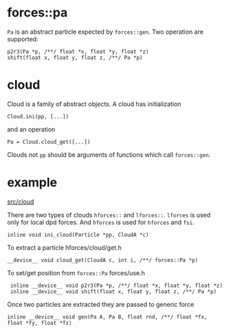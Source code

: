 # forces::pa

`Pa` is an abstract particle expected by `forces::gen`. Two operation
are supported:

    p2r3(Pa *p, /**/ float *x, float *y, float *z)
	shift(float x, float y, float z, /**/ Pa *p)

# cloud

Cloud is a family of abstract objects.  A cloud has initialization

    Cloud.ini(pp, [...])

and an operation

    Pa = Cloud.cloud_get([...])

Clouds not `pp` should be arguments of functions which call
`forces::gen`.

# example

[src/cloud](../src/cloud)

There are two types of clouds `hforces::` and `lforces::`. `lforces`
is used only for local dpd forces. And `hforces` is used for `hforces`
and `fsi`.

    inline void ini_cloud(Particle *pp, CloudA *c)

To extract a particle
hforces/cloud/get.h

    __device__ void cloud_get(CloudA c, int i, /**/ forces::Pa *p)

To set/get position from `forces::Pa`
forces/use.h

     inline __device__ void p2r3(Pa *p, /**/ float *x, float *y, float *z)
	 inline __device__ void shift(float x, float y, float z, /**/ Pa *p)

Once two particles are extracted they are passed to generic force

    inline __device__ void gen(Pa A, Pa B, float rnd, /**/ float *fx,
    float *fy, float *fz)

